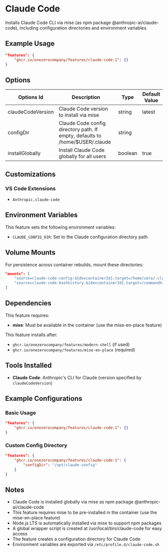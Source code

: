 # Claude Code

Installs Claude Code CLI via mise (as npm package @anthropic-ai/claude-code), including configuration directories and environment variables.

## Example Usage

```json
"features": {
    "ghcr.io/onezerocompany/features/claude-code:1": {}
}
```

## Options

| Options Id | Description | Type | Default Value |
|-----|-----|-----|-----|
| claudeCodeVersion | Claude Code version to install via mise | string | latest |
| configDir | Claude Code config directory path. If empty, defaults to /home/$USER/.claude | string | |
| installGlobally | Install Claude Code globally for all users | boolean | true |

## Customizations

### VS Code Extensions

- `Anthropic.claude-code`

## Environment Variables

This feature sets the following environment variables:

- `CLAUDE_CONFIG_DIR`: Set to the Claude configuration directory path

## Volume Mounts

For persistence across container rebuilds, mount these directories:

```json
"mounts": [
    "source=claude-code-config-${devcontainerId},target=/home/zero/.claude,type=volume",
    "source=claude-code-bashhistory-${devcontainerId},target=/commandhistory,type=volume"
]
```

## Dependencies

This feature requires:
- **mise**: Must be available in the container (use the mise-en-place feature)

This feature installs after:
- `ghcr.io/onezerocompany/features/modern-shell` (if used)
- `ghcr.io/onezerocompany/features/mise-en-place` (required)

## Tools Installed

- **Claude Code**: Anthropic's CLI for Claude (version specified by `claudeCodeVersion`)

## Example Configurations

### Basic Usage
```json
"features": {
    "ghcr.io/onezerocompany/features/claude-code:1": {}
}
```


### Custom Config Directory
```json
"features": {
    "ghcr.io/onezerocompany/features/claude-code:1": {
        "configDir": "/opt/claude-config"
    }
}
```

## Notes

- Claude Code is installed globally via mise as npm package @anthropic-ai/claude-code
- This feature requires mise to be pre-installed in the container (use the mise-en-place feature)
- Node.js LTS is automatically installed via mise to support npm packages
- A global wrapper script is created at /usr/local/bin/claude-code for easy access
- The feature creates a configuration directory for Claude Code
- Environment variables are exported via `/etc/profile.d/claude-code.sh`
